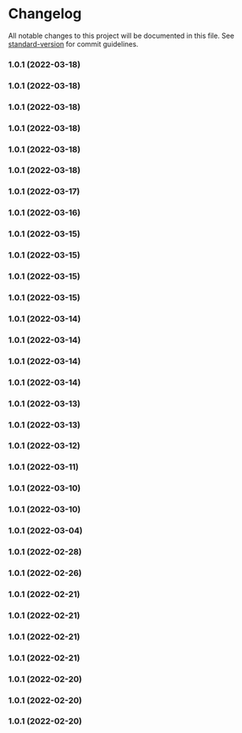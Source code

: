 # Changelog

All notable changes to this project will be documented in this file. See [standard-version](https://github.com/conventional-changelog/standard-version) for commit guidelines.

### 1.0.1 (2022-03-18)

### 1.0.1 (2022-03-18)

### 1.0.1 (2022-03-18)

### 1.0.1 (2022-03-18)

### 1.0.1 (2022-03-18)

### 1.0.1 (2022-03-18)

### 1.0.1 (2022-03-17)

### 1.0.1 (2022-03-16)

### 1.0.1 (2022-03-15)

### 1.0.1 (2022-03-15)

### 1.0.1 (2022-03-15)

### 1.0.1 (2022-03-15)

### 1.0.1 (2022-03-14)

### 1.0.1 (2022-03-14)

### 1.0.1 (2022-03-14)

### 1.0.1 (2022-03-14)

### 1.0.1 (2022-03-13)

### 1.0.1 (2022-03-13)

### 1.0.1 (2022-03-12)

### 1.0.1 (2022-03-11)

### 1.0.1 (2022-03-10)

### 1.0.1 (2022-03-10)

### 1.0.1 (2022-03-04)

### 1.0.1 (2022-02-28)

### 1.0.1 (2022-02-26)

### 1.0.1 (2022-02-21)

### 1.0.1 (2022-02-21)

### 1.0.1 (2022-02-21)

### 1.0.1 (2022-02-21)

### 1.0.1 (2022-02-20)

### 1.0.1 (2022-02-20)

### 1.0.1 (2022-02-20)
